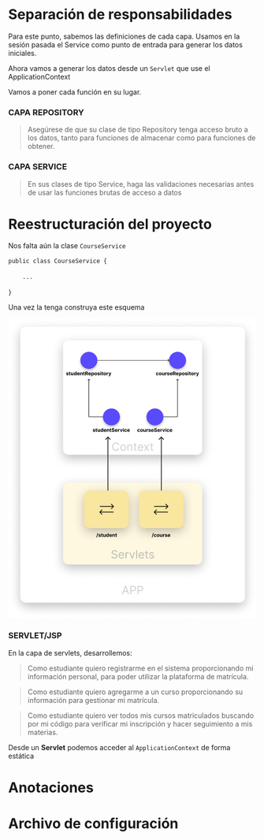 # Separación de responsabilidades

Para este punto, sabemos las definiciones de cada capa. Usamos en la sesión pasada el Service como punto de entrada para generar los datos iniciales.



Ahora vamos a generar los datos desde un `Servlet` que use el ApplicationContext

Vamos a poner cada función en su lugar.


### CAPA REPOSITORY
> Asegúrese de que su clase de tipo Repository tenga acceso bruto a los datos, tanto para funciones de almacenar como para funciones de obtener.

### CAPA SERVICE
> En sus clases de tipo Service, haga las validaciones necesarias antes de usar las funciones brutas de acceso a datos

# Reestructuración del proyecto

Nos falta aún la clase `CourseService`

```
public class CourseService {

    ...

}
```
Una vez la tenga construya este esquema

<p align="center">
    <img src="https://raw.githubusercontent.com/Domiciano/Compunet2-251/refs/heads/main/Images/image10.png" width="512">
</p>


### SERVLET/JSP

En la capa de servlets, desarrollemos:

> Como estudiante quiero registrarme en el sistema proporcionando mi información personal, para poder utilizar la plataforma de matrícula.

> Como estudiante quiero agregarme a un curso proporcionando su información para gestionar mi matrícula.

> Como estudiante quiero ver todos mis cursos matriculados buscando por mi código para verificar mi inscripción y hacer seguimiento a mis materias.


Desde un **Servlet** podemos acceder al `ApplicationContext` de forma estática

# Anotaciones

# Archivo de configuración
